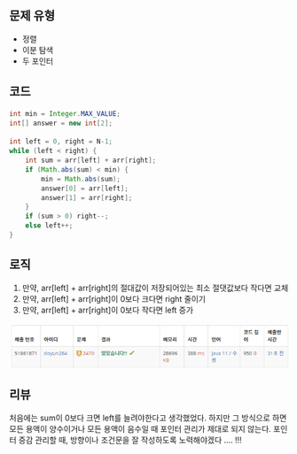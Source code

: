 ## 문제 유형
- 정렬
- 이분 탐색
- 두 포인터

## 코드
```java
int min = Integer.MAX_VALUE;
int[] answer = new int[2];

int left = 0, right = N-1;
while (left < right) {
    int sum = arr[left] + arr[right];
    if (Math.abs(sum) < min) {
        min = Math.abs(sum);
        answer[0] = arr[left];
        answer[1] = arr[right];
    }
    if (sum > 0) right--;
    else left++;
}
```

## 로직
1. 만약, arr[left] + arr[right]의 절대값이 저장되어있는 최소 절댓값보다 작다면 교체
2. 만약, arr[left] + arr[right]이 0보다 크다면 right 줄이기
3. 만약, arr[left] + arr[right]이 0보다 작다면 left 증가 

![img.png](img.png)

## 리뷰
처음에는 sum이 0보다 크면 left를 늘려야한다고 생각했었다.
하지만 그 방식으로 하면 모든 용액이 양수이거나 모든 용액이 음수일 때 포인터 관리가 제대로 되지 않는다.
포인터 증감 관리할 때, 방향이나 조건문을 잘 작성하도록 노력해야겠다 .... !!!